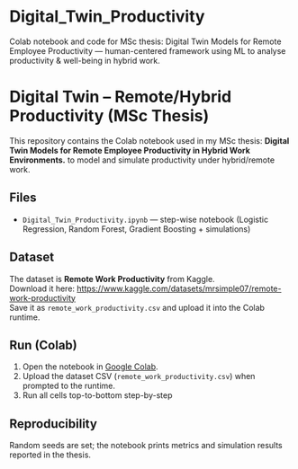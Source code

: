 # Digital_Twin_Productivity
Colab notebook and code for MSc thesis: Digital Twin Models for Remote Employee Productivity — human-centered framework using ML to analyse productivity &amp; well-being in hybrid work.

# Digital Twin – Remote/Hybrid Productivity (MSc Thesis)

This repository contains the Colab notebook used in my MSc thesis:
**Digital Twin Models for Remote Employee Productivity in Hybrid Work Environments.**
 to model and simulate productivity under hybrid/remote work.

## Files
- `Digital_Twin_Productivity.ipynb` — step-wise notebook (Logistic Regression, Random Forest, Gradient Boosting + simulations)

## Dataset
The dataset is **Remote Work Productivity** from Kaggle.  
Download it here: https://www.kaggle.com/datasets/mrsimple07/remote-work-productivity  
Save it as `remote_work_productivity.csv` and upload it into the Colab runtime.

## Run (Colab)
1. Open the notebook in [Google Colab](https://colab.research.google.com/).
2. Upload  the dataset CSV (`remote_work_productivity.csv`) when prompted to the runtime.
3. Run all cells top-to-bottom step-by-step

## Reproducibility
Random seeds are set; the notebook prints metrics and simulation results reported in the thesis.
